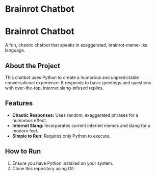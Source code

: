 # Brainrot Chatbot 
# Brainrot Chatbot

A fun, chaotic chatbot that speaks in exaggerated, brainrot-meme-like language.

## About the Project
This chatbot uses Python to create a humorous and unpredictable conversational experience. It responds to basic greetings and questions with over-the-top, internet slang-infused replies.

## Features
- **Chaotic Responses:** Uses random, exaggerated phrases for a humorous effect.
- **Internet Slang:** Incorporates current internet memes and slang for a modern feel.
- **Simple to Run:** Requires only Python to execute.

## How to Run
1. Ensure you have Python installed on your system.
2. Clone this repository using Git:
